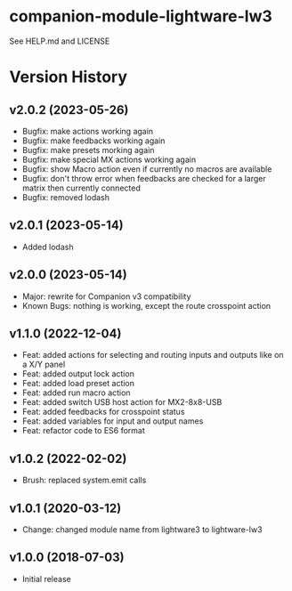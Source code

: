 # companion-module-lightware-lw3
See HELP.md and LICENSE

# Version History

## v2.0.2 (2023-05-26)
* Bugfix: make actions working again
* Bugfix: make feedbacks working again
* Bugfix: make presets morking again
* Bugfix: make special MX actions working again
* Bugfix: show Macro action even if currently no macros are available
* Bugfix: don't throw error when feedbacks are checked for a larger matrix then currently connected
* Bugfix: removed lodash

## v2.0.1 (2023-05-14)
* Added lodash

## v2.0.0 (2023-05-14)
* Major: rewrite for Companion v3 compatibility
* Known Bugs: nothing is working, except the route crosspoint action

## v1.1.0 (2022-12-04)
* Feat: added actions for selecting and routing inputs and outputs like on a X/Y panel
* Feat: added output lock action
* Feat: added load preset action
* Feat: added run macro action
* Feat: added switch USB host action for MX2-8x8-USB
* Feat: added feedbacks for crosspoint status
* Feat: added variables for input and output names
* Feat: refactor code to ES6 format

## v1.0.2 (2022-02-02)
* Brush: replaced system.emit calls

## v1.0.1  (2020-03-12)
* Change: changed module name from lightware3 to lightware-lw3

## v1.0.0 (2018-07-03)
* Initial release